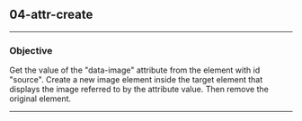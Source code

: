 ## 04-attr-create

---
### Objective
Get the value of the "data-image" attribute from the element with id "source". Create a new image element inside the target element that displays the image referred to by the attribute value. Then remove the original element.

---